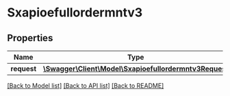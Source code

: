 # Sxapioefullordermntv3

## Properties
Name | Type | Description | Notes
------------ | ------------- | ------------- | -------------
**request** | [**\Swagger\Client\Model\Sxapioefullordermntv3Request**](Sxapioefullordermntv3Request.md) |  | [optional] 

[[Back to Model list]](../README.md#documentation-for-models) [[Back to API list]](../README.md#documentation-for-api-endpoints) [[Back to README]](../README.md)



